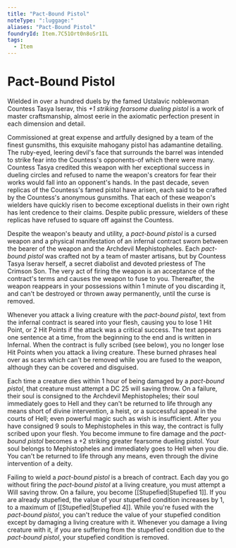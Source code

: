 ```yaml
---
title: "Pact-Bound Pistol"
noteType: ":luggage:"
aliases: "Pact-Bound Pistol"
foundryId: Item.7C51Ort0n8oSr1IL
tags:
  - Item
---
```


# Pact-Bound Pistol

Wielded in over a hundred duels by the famed Ustalavic noblewoman Countess Tasya Iserav, this _+1 striking fearsome dueling pistol_ is a work of master craftsmanship, almost eerie in the axiomatic perfection present in each dimension and detail.

Commissioned at great expense and artfully designed by a team of the finest gunsmiths, this exquisite mahogany pistol has adamantine detailing. The ruby-eyed, leering devil's face that surrounds the barrel was intended to strike fear into the Countess's opponents-of which there were many. Countess Tasya credited this weapon with her exceptional success in dueling circles and refused to name the weapon's creators for fear their works would fall into an opponent's hands. In the past decade, seven replicas of the Countess's famed pistol have arisen, each said to be crafted by the Countess's anonymous gunsmiths. That each of these weapon's wielders have quickly risen to become exceptional duelists in their own right has lent credence to their claims. Despite public pressure, wielders of these replicas have refused to square off against the Countess.

Despite the weapon's beauty and utility, a _pact-bound pistol_ is a cursed weapon and a physical manifestation of an infernal contract sworn between the bearer of the weapon and the Archdevil Mephistopheles. Each _pact-bound pistol_ was crafted not by a team of master artisans, but by Countess Tasya Iserav herself, a secret diabolist and devoted priestess of The Crimson Son. The very act of firing the weapon is an acceptance of the contract's terms and causes the weapon to fuse to you. Thereafter, the weapon reappears in your possessions within 1 minute of you discarding it, and can't be destroyed or thrown away permanently, until the curse is removed.

Whenever you attack a living creature with the _pact-bound pistol_, text from the infernal contract is seared into your flesh, causing you to lose 1 Hit Point, or 2 Hit Points if the attack was a critical success. The text appears one sentence at a time, from the beginning to the end and is written in Infernal. When the contract is fully scribed (see below), you no longer lose Hit Points when you attack a living creature. These burned phrases heal over as scars which can't be removed while you are fused to the weapon, although they can be covered and disguised.

Each time a creature dies within 1 hour of being damaged by a _pact-bound pistol_, that creature must attempt a DC 25 will saving throw. On a failure, their soul is consigned to the Archdevil Mephistopheles; their soul immediately goes to Hell and they can't be returned to life through any means short of divine intervention, a heist, or a successful appeal in the courts of Hell; even powerful magic such as wish is insufficient. After you have consigned 9 souls to Mephistopheles in this way, the contract is fully scribed upon your flesh. You become immune to fire damage and the _pact-bound pistol_ becomes a +2 striking greater fearsome dueling pistol. Your soul belongs to Mephistopheles and immediately goes to Hell when you die. You can't be returned to life through any means, even through the divine intervention of a deity.

Failing to wield a _pact-bound pistol_ is a breach of contract. Each day you go without firing the _pact-bound pistol_ at a living creature, you must attempt a Will saving throw. On a failure, you become [[Stupefied|Stupefied 1]]. If you are already stupefied, the value of your stupefied condition increases by 1, to a maximum of [[Stupefied|Stupefied 4]]. While you're fused with the _pact-bound pistol_, you can't reduce the value of your stupefied condition except by damaging a living creature with it. Whenever you damage a living creature with it, if you are suffering from the stupefied condition due to the _pact-bound pistol_, your stupefied condition is removed.
